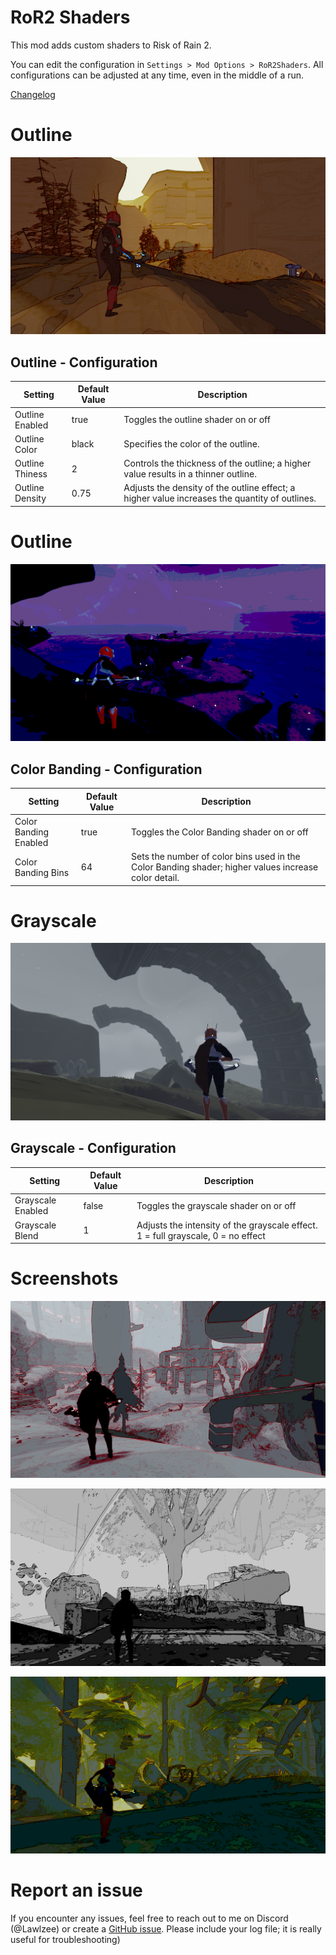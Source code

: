 # RoR2 Shaders

This mod adds custom shaders to Risk of Rain 2.

You can edit the configuration in `Settings > Mod Options > RoR2Shaders`. All configurations can be adjusted at any time, even in the middle of a run.

[Changelog](https://thunderstore.io/package/Lawlzee/RoR2Shaders/changelog/)

# Outline

![Grayscale](https://raw.githubusercontent.com/Lawlzee/RoR2Shaders/master/Assets/RoR2Shaders/Images/Outline.png)

## Outline - Configuration

| Setting         | Default Value | Description                                                                   |
|-----------------|---------------|-------------------------------------------------------------------------------|
| Outline Enabled | true          | Toggles the outline shader on or off  |
| Outline Color   | black         | Specifies the color of the outline.                         |
| Outline Thiness | 2             | Controls the thickness of the outline; a higher value results in a thinner outline.  |
| Outline Density | 0.75          | Adjusts the density of the outline effect; a higher value increases the quantity of outlines. |

# Outline

![ColorBanding](https://raw.githubusercontent.com/Lawlzee/RoR2Shaders/master/Assets/RoR2Shaders/Images/ColorBanding.png)

## Color Banding - Configuration

| Setting               | Default Value | Description                                                                     |
|-----------------------|---------------|---------------------------------------------------------------------------------|
| Color Banding Enabled  | true          | Toggles the Color Banding shader on or off  |
| Color Banding Bins     | 64            | Sets the number of color bins used in the Color Banding shader; higher values increase color detail. |

# Grayscale

![Grayscale](https://raw.githubusercontent.com/Lawlzee/RoR2Shaders/master/Assets/RoR2Shaders/Images/Grayscale.png)

## Grayscale - Configuration

| Setting               | Default Value   | Description                                                                     |
|-----------------------|-----------------|---------------------------------------------------------------------------------|
| Grayscale Enabled     | false           | Toggles the grayscale shader on or off                                           |
| Grayscale Blend       | 1               | Adjusts the intensity of the grayscale effect. 1 = full grayscale, 0 = no effect |

# Screenshots

![Screenshot](https://raw.githubusercontent.com/Lawlzee/RoR2Shaders/master/Assets/RoR2Shaders/Images/Example1.png)

![Screenshot](https://raw.githubusercontent.com/Lawlzee/RoR2Shaders/master/Assets/RoR2Shaders/Images/Example2.png)

![Screenshot](https://raw.githubusercontent.com/Lawlzee/RoR2Shaders/master/Assets/RoR2Shaders/Images/Example3.png)

# Report an issue

If you encounter any issues, feel free to reach out to me on Discord (@Lawlzee) or create a [GitHub issue](https://github.com/Lawlzee/RoR2Shaders/issues/new). Please include your log file; it is really useful for troubleshooting)